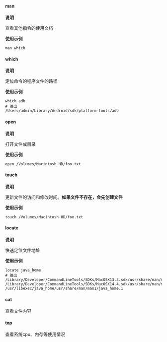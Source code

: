 #### man

**说明**

查看其他指令的使用文档

**使用示例**

```shell
man which
```

#### which

**说明**

定位命令的程序文件的路径

**使用示例**

```shell
which adb
# 输出
/Users/admin/Library/Android/sdk/platform-tools/adb
```

#### open

**说明**

打开文件或目录

**使用示例**

```shell
open /Volumes/Macintosh HD/foo.txt
```

#### touch

**说明**

更新文件的访问和修改时间。**如果文件不存在，会先创建文件**

**使用示例**

```shell
touch /Volumes/Macintosh HD/foo.txt
```

#### locate

**说明**

快速定位文件地址

**使用示例**

```shell
locate java_home
# 输出
/Library/Developer/CommandLineTools/SDKs/MacOSX13.3.sdk/usr/share/man/man1/java_home.1
/Library/Developer/CommandLineTools/SDKs/MacOSX14.4.sdk/usr/share/man/man1/java_home.1
/usr/libexec/java_home/usr/share/man/man1/java_home.1
```

#### cat

查看文件内容 



#### top

查看系统cpu、内存等使用情况
